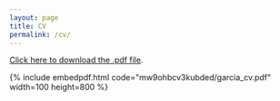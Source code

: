 ```yaml
---
layout: page
title: CV
permalink: /cv/
---
```

[Click here to download the .pdf file](https://www.dropbox.com/s/mw9ohbcv3kubded/garcia_cv.pdf?dl=0).

{% include embedpdf.html code="mw9ohbcv3kubded/garcia_cv.pdf" width=100 height=800 %}



